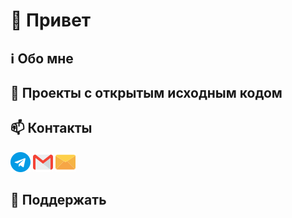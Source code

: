 # :wave: Привет

## :information_source: Обо мне

## :open_book: Проекты с открытым исходным кодом

## :mailbox: Контакты

[![телеграм](./icons/telegram.png)](https://t.me/evgenylyozin)
[![gmail](./icons/gmail.png)](mailto:evgenylyozindev@gmail.com)
[![yandex mail](./icons/email.png)](mailto:evgenylyozindev@yandex.ru)

## :handshake: Поддержать
